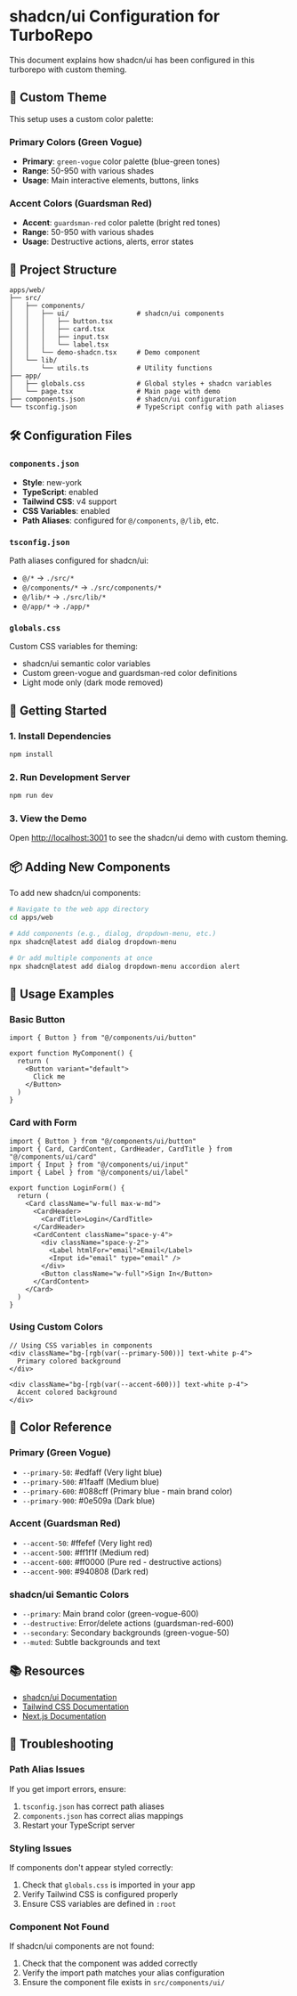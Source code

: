 # shadcn/ui Configuration for TurboRepo

This document explains how shadcn/ui has been configured in this turborepo with custom theming.

## 🎨 Custom Theme

This setup uses a custom color palette:

### Primary Colors (Green Vogue)
- **Primary**: `green-vogue` color palette (blue-green tones)
- **Range**: 50-950 with various shades
- **Usage**: Main interactive elements, buttons, links

### Accent Colors (Guardsman Red)
- **Accent**: `guardsman-red` color palette (bright red tones)
- **Range**: 50-950 with various shades
- **Usage**: Destructive actions, alerts, error states

## 📁 Project Structure

```
apps/web/
├── src/
│   ├── components/
│   │   ├── ui/                 # shadcn/ui components
│   │   │   ├── button.tsx
│   │   │   ├── card.tsx
│   │   │   ├── input.tsx
│   │   │   └── label.tsx
│   │   └── demo-shadcn.tsx     # Demo component
│   └── lib/
│       └── utils.ts            # Utility functions
├── app/
│   ├── globals.css             # Global styles + shadcn variables
│   └── page.tsx                # Main page with demo
├── components.json             # shadcn/ui configuration
└── tsconfig.json               # TypeScript config with path aliases
```

## 🛠️ Configuration Files

### `components.json`
- **Style**: new-york
- **TypeScript**: enabled
- **Tailwind CSS**: v4 support
- **CSS Variables**: enabled
- **Path Aliases**: configured for `@/components`, `@/lib`, etc.

### `tsconfig.json`
Path aliases configured for shadcn/ui:
- `@/*` → `./src/*`
- `@/components/*` → `./src/components/*`
- `@/lib/*` → `./src/lib/*`
- `@/app/*` → `./app/*`

### `globals.css`
Custom CSS variables for theming:
- shadcn/ui semantic color variables
- Custom green-vogue and guardsman-red color definitions
- Light mode only (dark mode removed)

## 🚀 Getting Started

### 1. Install Dependencies
```bash
npm install
```

### 2. Run Development Server
```bash
npm run dev
```

### 3. View the Demo
Open [http://localhost:3001](http://localhost:3001) to see the shadcn/ui demo with custom theming.

## 📦 Adding New Components

To add new shadcn/ui components:

```bash
# Navigate to the web app directory
cd apps/web

# Add components (e.g., dialog, dropdown-menu, etc.)
npx shadcn@latest add dialog dropdown-menu

# Or add multiple components at once
npx shadcn@latest add dialog dropdown-menu accordion alert
```

## 🎯 Usage Examples

### Basic Button
```tsx
import { Button } from "@/components/ui/button"

export function MyComponent() {
  return (
    <Button variant="default">
      Click me
    </Button>
  )
}
```

### Card with Form
```tsx
import { Button } from "@/components/ui/button"
import { Card, CardContent, CardHeader, CardTitle } from "@/components/ui/card"
import { Input } from "@/components/ui/input"
import { Label } from "@/components/ui/label"

export function LoginForm() {
  return (
    <Card className="w-full max-w-md">
      <CardHeader>
        <CardTitle>Login</CardTitle>
      </CardHeader>
      <CardContent className="space-y-4">
        <div className="space-y-2">
          <Label htmlFor="email">Email</Label>
          <Input id="email" type="email" />
        </div>
        <Button className="w-full">Sign In</Button>
      </CardContent>
    </Card>
  )
}
```

### Using Custom Colors
```tsx
// Using CSS variables in components
<div className="bg-[rgb(var(--primary-500))] text-white p-4">
  Primary colored background
</div>

<div className="bg-[rgb(var(--accent-600))] text-white p-4">
  Accent colored background
</div>
```

## 🌈 Color Reference

### Primary (Green Vogue)
- `--primary-50`: #edfaff (Very light blue)
- `--primary-500`: #1faaff (Medium blue)
- `--primary-600`: #088cff (Primary blue - main brand color)
- `--primary-900`: #0e509a (Dark blue)

### Accent (Guardsman Red)
- `--accent-50`: #ffefef (Very light red)
- `--accent-500`: #ff1f1f (Medium red)
- `--accent-600`: #ff0000 (Pure red - destructive actions)
- `--accent-900`: #940808 (Dark red)

### shadcn/ui Semantic Colors
- `--primary`: Main brand color (green-vogue-600)
- `--destructive`: Error/delete actions (guardsman-red-600)
- `--secondary`: Secondary backgrounds (green-vogue-50)
- `--muted`: Subtle backgrounds and text

## 📚 Resources

- [shadcn/ui Documentation](https://ui.shadcn.com/)
- [Tailwind CSS Documentation](https://tailwindcss.com/)
- [Next.js Documentation](https://nextjs.org/docs)

## 🔧 Troubleshooting

### Path Alias Issues
If you get import errors, ensure:
1. `tsconfig.json` has correct path aliases
2. `components.json` has correct alias mappings
3. Restart your TypeScript server

### Styling Issues
If components don't appear styled correctly:
1. Check that `globals.css` is imported in your app
2. Verify Tailwind CSS is configured properly
3. Ensure CSS variables are defined in `:root`

### Component Not Found
If shadcn/ui components are not found:
1. Check that the component was added correctly
2. Verify the import path matches your alias configuration
3. Ensure the component file exists in `src/components/ui/` 